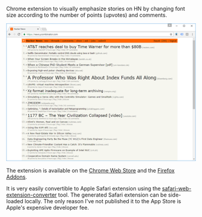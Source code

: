 Chrome extension to visually emphasize stories on HN by changing font size according to the number of points (upvotes) and comments.

![screenshot](screenshot.png)

The extension is available on the [Chrome Web Store](https://chrome.google.com/webstore/detail/hacker-news-visual-rank/hnbdiaedemlcfnjpdgadhhhdmmhhlncm) and the [Firefox Addons](https://addons.mozilla.org/en-US/firefox/addon/hacker-news-visual-rank/).

It is very easily convertible to Apple Safari extension using the [safari-web-extension-converter](https://bartsolutions.github.io/2020/11/20/safari-extension/) tool. The generated Safari extension can be side-loaded locally. The only reason I've not published it to the App Store is Apple's expensive developer fee.
